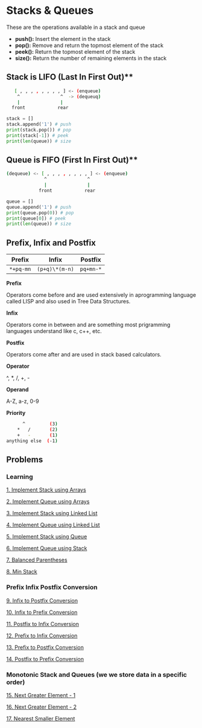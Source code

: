 # Stacks & Queues

These are the operations available in a stack and queue

- **push():** Insert the element in the stack
- **pop():** Remove and return the topmost element of the stack
- **peek():** Return the topmost element of the stack
- **size():** Return the number of remaining elements in the stack

## Stack is LIFO (Last In First Out)\*\*

```sh
   [ , , , , , , , , ] <- (enqueue)
    ^               ^  -> (dequeuq)
    |               |
  front            rear

```

```py
stack = []
stack.append('1') # push
print(stack.pop()) # pop
print(stack[-1]) # peek
print(len(queue)) # size
```

## Queue is FIFO (First In First Out)\*\*

```sh
(dequeue) <- [ , , , , , , , , ] <- (enqueue)
              ^               ^
              |               |
            front            rear

```

```py
queue = []
queue.append('1') # push
print(queue.pop(0)) # pop
print(queue[0]) # peek
print(len(queue)) # size
```

## Prefix, Infix and Postfix

|  Prefix   |     Infix      |  Postfix  |
| :-------: | :------------: | :-------: |
| `*+pq-mn` | `(p+q)\*(m-n)` | `pq+mn-*` |

**Prefix**

Operators come before and are used extensively in aprogramming language called LISP and also used in Tree Data Structures.

**Infix**

Operators come in between and are something most prigramming languages understand like c, c++, etc.

**Postfix**

Operators come after and are used in stack based calculators.

**Operator**

^, \*, /, +, -

**Operand**

A-Z, a-z, 0-9

**Priority**

```sh
      ^         (3)
    *   /       (2)
    +   -       (1)
anything else  (-1)
```

## Problems

### Learning

[1. Implement Stack using Arrays](1-implement-stack-using-arrays.md)

[2. Implement Queue using Arrays](1-implement-queue-using-arrays.md)

[3. Implement Stack using Linked List](3-implement-stack-using-linked-list.md)

[4. Implement Queue using Linked List](4-implement-queue-using-linked-list.md)

[5. Implement Stack using Queue](5-implement-stack-using-queue.md)

[6. Implement Queue using Stack](6-implement-queue-using-stack.md)

[7. Balanced Parentheses](7-balanced-parentheses.md)

[8. Min Stack](8-min-stack.md)

### Prefix Infix Postfix Conversion

[9. Infix to Postfix Conversion](9-infix-to-postfix.md)

[10. Infix to Prefix Conversion](10-infix-to-prefix.md)

[11. Postfix to Infix Conversion](11-postfix-to-infix.md)

[12. Prefix to Infix Conversion](12-prefix-to-infix.md)

[13. Prefix to Postfix Conversion](13-prefix-to-postfix.md)

[14. Postfix to Prefix Conversion](14-postfix-to-prefix.md)

### Monotonic Stack and Queues (we we store data in a specific order)

[15. Next Greater Element - 1](15-next-greater-element-1.md)

[16. Next Greater Element - 2](16-next-greater-element-2.md)

[17. Nearest Smaller Element](17-nearest-smaller-element.md)
